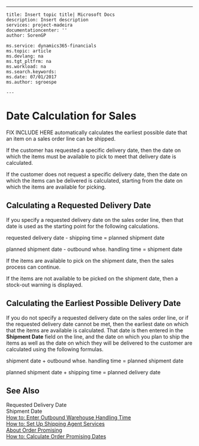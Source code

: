 ---
    title: Insert topic title| Microsoft Docs
    description: Insert description
    services: project-madeira
    documentationcenter: ''
    author: SorenGP

    ms.service: dynamics365-financials
    ms.topic: article
    ms.devlang: na
    ms.tgt_pltfrm: na
    ms.workload: na
    ms.search.keywords:
    ms.date: 07/01/2017
    ms.author: sgroespe

    ---
# Date Calculation for Sales
FIX INCLUDE HERE<!--[!INCLUDE[navnow](../ApplicationDesign/includes/navnow_md.md)] --> automatically calculates the earliest possible date that an item on a sales order line can be shipped.  
  
 If the customer has requested a specific delivery date, then the date on which the items must be available to pick to meet that delivery date is calculated.  
  
 If the customer does not request a specific delivery date, then the date on which the items can be delivered is calculated, starting from the date on which the items are available for picking.  
  
## Calculating a Requested Delivery Date  
 If you specify a requested delivery date on the sales order line, then that date is used as the starting point for the following calculations.  
  
 requested delivery date \- shipping time \= planned shipment date  
  
 planned shipment date \- outbound whse. handling time \= shipment date  
  
 If the items are available to pick on the shipment date, then the sales process can continue.  
  
 If the items are not available to be picked on the shipment date, then a stock\-out warning is displayed.  
  
## Calculating the Earliest Possible Delivery Date  
 If you do not specify a requested delivery date on the sales order line, or if the requested delivery date cannot be met, then the earliest date on which that the items are available is calculated. That date is then entered in the **Shipment Date** field on the line, and the date on which you plan to ship the items as well as the date on which they will be delivered to the customer are calculated using the following formulas.  
  
 shipment date \+ outbound whse. handling time \= planned shipment date  
  
 planned shipment date \+ shipping time \= planned delivery date  
  
## See Also  
 Requested Delivery Date   
 Shipment Date   
 [How to: Enter Outbound Warehouse Handling Time](../DesignAndEngineering/how-to-enter-outbound-warehouse-handling-time.md)   
 [How to: Set Up Shipping Agent Services](../Sales/how-to-set-up-shipping-agent-services.md)   
 [About Order Promising](../Sales/about-order-promising.md)   
 [How to: Calculate Order Promising Dates](../Sales/how-to-calculate-order-promising-dates.md)